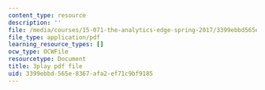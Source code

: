```yaml
---
content_type: resource
description: ''
file: /media/courses/15-071-the-analytics-edge-spring-2017/3399ebbd565e8367afa2ef71c9bf9185_JtIa7ofeXIY.pdf
file_type: application/pdf
learning_resource_types: []
ocw_type: OCWFile
resourcetype: Document
title: 3play pdf file
uid: 3399ebbd-565e-8367-afa2-ef71c9bf9185
---
```


